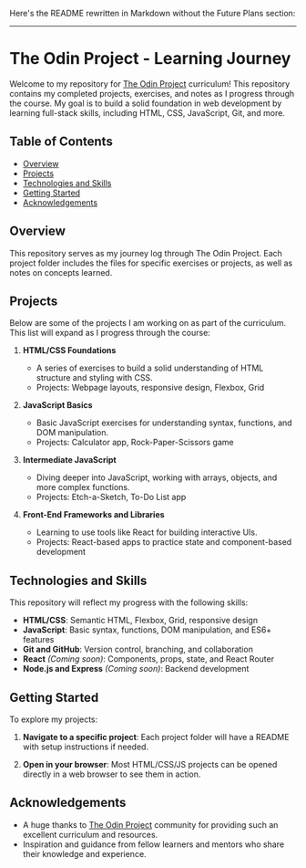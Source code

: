 Here's the README rewritten in Markdown without the Future Plans section:

---

# The Odin Project - Learning Journey

Welcome to my repository for [The Odin Project](https://www.theodinproject.com/) curriculum! This repository contains my completed projects, exercises, and notes as I progress through the course. My goal is to build a solid foundation in web development by learning full-stack skills, including HTML, CSS, JavaScript, Git, and more.

## Table of Contents

- [Overview](#overview)
- [Projects](#projects)
- [Technologies and Skills](#technologies-and-skills)
- [Getting Started](#getting-started)
- [Acknowledgements](#acknowledgements)

## Overview

This repository serves as my journey log through The Odin Project. Each project folder includes the files for specific exercises or projects, as well as notes on concepts learned.

## Projects

Below are some of the projects I am working on as part of the curriculum. This list will expand as I progress through the course:

1. **HTML/CSS Foundations**
   - A series of exercises to build a solid understanding of HTML structure and styling with CSS.
   - Projects: Webpage layouts, responsive design, Flexbox, Grid

2. **JavaScript Basics**
   - Basic JavaScript exercises for understanding syntax, functions, and DOM manipulation.
   - Projects: Calculator app, Rock-Paper-Scissors game

3. **Intermediate JavaScript**
   - Diving deeper into JavaScript, working with arrays, objects, and more complex functions.
   - Projects: Etch-a-Sketch, To-Do List app

4. **Front-End Frameworks and Libraries**
   - Learning to use tools like React for building interactive UIs.
   - Projects: React-based apps to practice state and component-based development

## Technologies and Skills

This repository will reflect my progress with the following skills:

- **HTML/CSS**: Semantic HTML, Flexbox, Grid, responsive design
- **JavaScript**: Basic syntax, functions, DOM manipulation, and ES6+ features
- **Git and GitHub**: Version control, branching, and collaboration
- **React** *(Coming soon)*: Components, props, state, and React Router
- **Node.js and Express** *(Coming soon)*: Backend development

## Getting Started

To explore my projects:
1. **Navigate to a specific project**:
   Each project folder will have a README with setup instructions if needed.

2. **Open in your browser**:
   Most HTML/CSS/JS projects can be opened directly in a web browser to see them in action.

## Acknowledgements

- A huge thanks to [The Odin Project](https://www.theodinproject.com/) community for providing such an excellent curriculum and resources.
- Inspiration and guidance from fellow learners and mentors who share their knowledge and experience.
